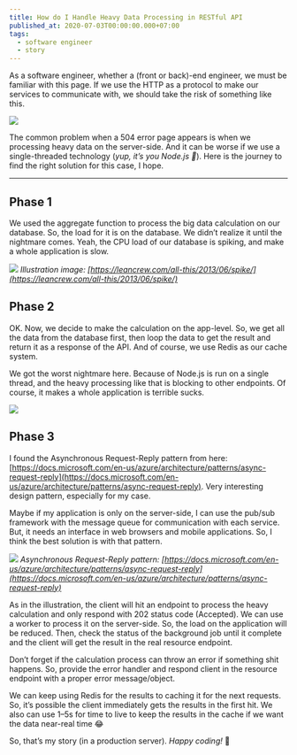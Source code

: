 ```yaml
---
title: How do I Handle Heavy Data Processing in RESTful API
published_at: 2020-07-03T00:00:00.000+07:00
tags:
  - software engineer
  - story
---
```


As a software engineer, whether a (front or back)-end engineer, we must be familiar with this page. If we use the HTTP as a protocol to make our services to communicate with, we should take the risk of something like this.

![](https://miro.medium.com/max/1082/0*f72iQqk0akRFepPU)

The common problem when a 504 error page appears is when we processing heavy data on the server-side. And it can be worse if we use a single-threaded technology (*yup, it’s you Node.js 🖕*). Here is the journey to find the right solution for this case, I hope.

---

## Phase 1

We used the aggregate function to process the big data calculation on our database. So, the load for it is on the database. We didn’t realize it until the nightmare comes. Yeah, the CPU load of our database is spiking, and make a whole application is slow.

![](https://miro.medium.com/max/1278/0*kUDFviqC-HhOAold)
*Illustration image: [https://leancrew.com/all-this/2013/06/spike/](https://leancrew.com/all-this/2013/06/spike/)*

## Phase 2

OK. Now, we decide to make the calculation on the app-level. So, we get all the data from the database first, then loop the data to get the result and return it as a response of the API. And of course, we use Redis as our cache system.

We got the worst nightmare here. Because of Node.js is run on a single thread, and the heavy processing like that is blocking to other endpoints. Of course, it makes a whole application is terrible sucks.

![](https://miro.medium.com/max/800/0*HxwkwbVhstNl0m9v)

## Phase 3

I found the Asynchronous Request-Reply pattern from here: [https://docs.microsoft.com/en-us/azure/architecture/patterns/async-request-reply](https://docs.microsoft.com/en-us/azure/architecture/patterns/async-request-reply). Very interesting design pattern, especially for my case.

Maybe if my application is only on the server-side, I can use the pub/sub framework with the message queue for communication with each service. But, it needs an interface in web browsers and mobile applications. So, I think the best solution is with that pattern.

![](https://miro.medium.com/max/1400/0*IHwf3ByrpUPDKZB8)
*Asynchronous Request-Reply pattern: [https://docs.microsoft.com/en-us/azure/architecture/patterns/async-request-reply](https://docs.microsoft.com/en-us/azure/architecture/patterns/async-request-reply)*

As in the illustration, the client will hit an endpoint to process the heavy calculation and only respond with 202 status code (Accepted). We can use a worker to process it on the server-side. So, the load on the application will be reduced. Then, check the status of the background job until it complete and the client will get the result in the real resource endpoint.

Don’t forget if the calculation process can throw an error if something shit happens. So, provide the error handler and respond client in the resource endpoint with a proper error message/object.

We can keep using Redis for the results to caching it for the next requests. So, it’s possible the client immediately gets the results in the first hit. We also can use 1–5s for time to live to keep the results in the cache if we want the data near-real time 😂

So, that’s my story (in a production server). *Happy coding!* 🤣